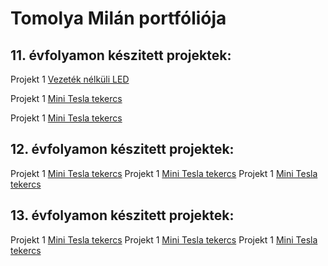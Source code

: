 # Tomolya Milán portfóliója

## 11. évfolyamon készitett projektek:

Projekt 1 [Vezeték nélküli LED](https://tomolyamilan.github.io/portfolio/11/projekt01/) 

Projekt 1 [Mini Tesla tekercs](https:/) 

Projekt 1 [Mini Tesla tekercs](https:/) 
 
## 12. évfolyamon készitett projektek:

Projekt 1 [Mini Tesla tekercs](https:/)
Projekt 1 [Mini Tesla tekercs](https:/)
Projekt 1 [Mini Tesla tekercs](https:/)

## 13. évfolyamon készitett projektek:

Projekt 1 [Mini Tesla tekercs](https:/)
Projekt 1 [Mini Tesla tekercs](https:/)
Projekt 1 [Mini Tesla tekercs](https:/)